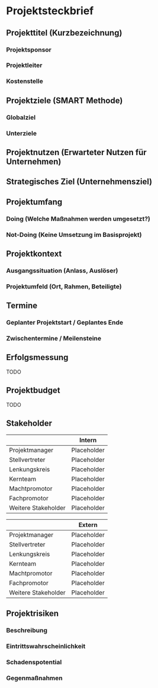 # Projektsteckbrief

## Projekttitel (Kurzbezeichnung)

### Projektsponsor

### Projektleiter

### Kostenstelle

## Projektziele (SMART Methode)

### Globalziel

### Unterziele

## Projektnutzen (Erwarteter Nutzen für Unternehmen)

## Strategisches Ziel (Unternehmensziel)

## Projektumfang

### Doing (Welche Maßnahmen werden umgesetzt?)

### Not-Doing (Keine Umsetzung im Basisprojekt)

## Projektkontext

### Ausgangssituation (Anlass, Auslöser)

### Projektumfeld (Ort, Rahmen, Beteiligte)

## Termine

### Geplanter Projektstart / Geplantes Ende

### Zwischentermine / Meilensteine

## Erfolgsmessung

TODO

## Projektbudget

TODO

## Stakeholder

|                      | Intern        |
| -------------------- | ------------- |
| Projektmanager       | Placeholder   |
| Stellvertreter       | Placeholder   |
| Lenkungskreis        | Placeholder   |
| Kernteam             | Placeholder   |
| Machtpromotor        | Placeholder   |
| Fachpromotor         | Placeholder   |
| Weitere Stakeholder  | Placeholder   |

|                      | Extern        |
| -------------------- | ------------- |
| Projektmanager       | Placeholder   |
| Stellvertreter       | Placeholder   |
| Lenkungskreis        | Placeholder   |
| Kernteam             | Placeholder   |
| Machtpromotor        | Placeholder   |
| Fachpromotor         | Placeholder   |
| Weitere Stakeholder  | Placeholder   |

## Projektrisiken

### Beschreibung

### Eintrittswahrscheinlichkeit

### Schadenspotential

### Gegenmaßnahmen
